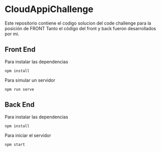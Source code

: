 # CloudAppiChallenge
Este repositorio contiene el codigo solucion del code challenge para la posición de FRONT
Tanto el código del front y back fueron desarrollados por mi.
## Front End
Para instalar las dependencias 
```
npm install
```
Para simular un servidor
```
npm run serve
```
## Back End
Para instalar las dependencias
```
npm install
```
Para iniciar el servidor
```
npm start
```
